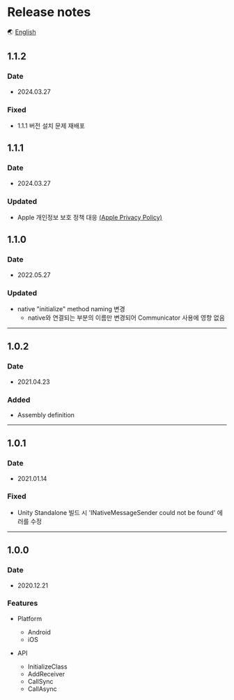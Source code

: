 # Release notes

🌏 [English](ReleaseNotes.en.md)

## 1.1.2

### Date

* 2024.03.27

### Fixed
* 1.1.1 버전 설치 문제 재배포

## 1.1.1

### Date

* 2024.03.27

### Updated
* Apple 개인정보 보호 정책 대응 [(Apple Privacy Policy)](https://developer.apple.com/news/?id=3d8a9yyh)

## 1.1.0

### Date

* 2022.05.27

### Updated

* native "initialize" method naming 변경
  * native와 연결되는 부분의 이름만 변경되어 Communicator 사용에 영향 없음

---

## 1.0.2

### Date

* 2021.04.23

### Added

* Assembly definition

---

## 1.0.1

### Date

* 2021.01.14

### Fixed

* Unity Standalone 빌드 시 'INativeMessageSender could not be found' 에러를 수정

---

## 1.0.0

### Date

* 2020.12.21

### Features

* Platform 
    * Android
    * iOS

* API
    * InitializeClass
    * AddReceiver
    * CallSync
    * CallAsync
